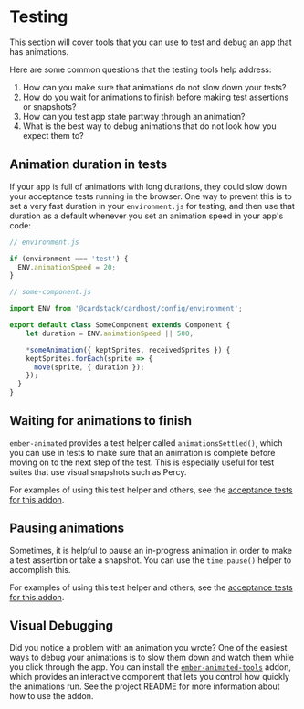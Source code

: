 # Testing

This section will cover tools that you can use to test and debug an app that has animations.

Here are some common questions that the testing tools help address:

1. How can you make sure that animations do not slow down your tests?
2. How do you wait for animations to finish before making test assertions or snapshots?
3. How can you test app state partway through an animation?
4. What is the best way to debug animations that do not look how you expect them to?

## Animation duration in tests

If your app is full of animations with long durations, they could slow down your acceptance tests running in the browser.
One way to prevent this is to set a very fast duration in your `environment.js` for testing, and then use that duration as a default whenever you set an animation speed in your app's code:

```js
// environment.js

if (environment === 'test') {
  ENV.animationSpeed = 20;
}
```

```js
// some-component.js

import ENV from '@cardstack/cardhost/config/environment';

export default class SomeComponent extends Component {
    let duration = ENV.animationSpeed || 500;

    *someAnimation({ keptSprites, receivedSprites }) {
    keptSprites.forEach(sprite => {
      move(sprite, { duration });
    });
  }
}
```

## Waiting for animations to finish

`ember-animated` provides a test helper called `animationsSettled()`, which you can use in tests to make sure that an animation is complete before moving on to the next step of the test.
This is especially useful for test suites that use visual snapshots such as Percy.

For examples of using this test helper and others, see the [acceptance tests for this addon](https://github.com/ember-animation/ember-animated/tree/master/tests/acceptance).

## Pausing animations

Sometimes, it is helpful to pause an in-progress animation in order to make a test assertion or take a snapshot.
You can use the `time.pause()` helper to accomplish this.

For examples of using this test helper and others, see the [acceptance tests for this addon](https://github.com/ember-animation/ember-animated/tree/master/tests/acceptance).


## Visual Debugging

Did you notice a problem with an animation you wrote?
One of the easiest ways to debug your animations is to slow them down and watch them while you click through the app.
You can install the [`ember-animated-tools`](https://github.com/ember-animation/ember-animated-tools) addon, which provides an interactive component that lets you control how quickly the animations run.
See the project README for more information about how to use the addon.
